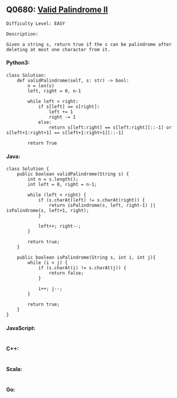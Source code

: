 ## Q0680: [Valid Palindrome II](https://leetcode.com/problems/valid-palindrome-ii/)

```
Difficulty Level: EASY
```

```
Description:

Given a string s, return true if the s can be palindrome after deleting at most one character from it.
```

#### Python3:

```
class Solution:
    def validPalindrome(self, s: str) -> bool:
        n = len(s)
        left, right = 0, n-1
        
        while left < right:
            if s[left] == s[right]:
                left += 1
                right -= 1
            else:
                return s[left:right] == s[left:right][::-1] or s[left+1:right+1] == s[left+1:right+1][::-1]
        
        return True
```

#### Java:

```
class Solution {
    public boolean validPalindrome(String s) {
        int n = s.length();
        int left = 0, right = n-1;

        while (left < right) {
            if (s.charAt(left) != s.charAt(right)) {
                return isPalindrome(s, left, right-1) || isPalindrome(s, left+1, right);
            }

            left++; right--;
        }

        return true;
    }

    public boolean isPalindrome(String s, int i, int j){
        while (i < j) {
            if (s.charAt(i) != s.charAt(j)) {
                return false;
            }

            i++; j--;
        }

        return true;
    }
}
```

#### JavaScript:

```

```

#### C++:

```

```

#### Scala:

```

```

#### Go:

```

```